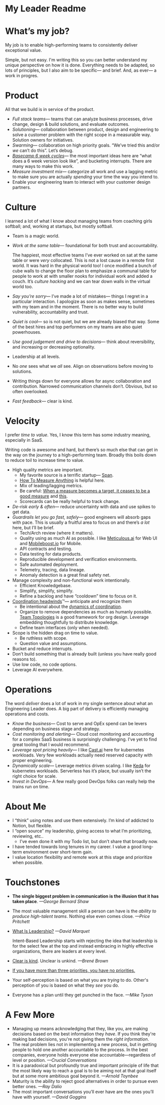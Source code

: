 # My Leader Readme

# What’s my job?

My job is to enable high-performing teams to consistently deliver exceptional value.

Simple, but not easy. I'm writing this so you can better understand my unique perspective on how it is done. Everything needs to be adapted, so lots of principles, but I also aim to be specific— and brief. And, as ever— a work in progres.

# Product

All that we build is in service of the product.

- *Full stack teams*— teams that can analyze business processes, drive change, design & build solutions, and evaluate outcomes.
- *Solutioning*— collaboration between product, design and engineering to solve a customer problem with the right scope in a measurable way. Solution owners for initiatives.
- *Swarming*— collaboration on high priority goals. “We’ve tried this and/or *we* can’t do this”. Let’s debug.
- [*Basecamp 6 week cycles*](https://3.basecamp-help.com/article/35-the-six-week-cycle)— the most important ideas here are “what does a 6 week version look like”, and bucketing interrupts. There are many ways to make this work.
- *Measure investment mix—* categorize all work and use a lagging metric to make sure you are actually *spending* your time the way you intend to.
- Enable your engineering team to interact with your customer design partners.

# Culture

I learned a lot of what I know about managing teams from coaching girls softball; and, working at startups, but mostly softball.

- Team is a magic world.
- *Work at the same table*— foundational for both trust and accountability.
    
    The happiest, most effective teams I’ve ever worked on sat at the same table or were *very* collocated. This is not a lost cause in a remote first world. It was hard in the physical world too! I once modified a bunch of cube walls to change the floor plan to emphasize a communal table for people to work at with smaller nooks for individual work and added a couch. It’s *culture hacking* and we can tear down walls in the virtual world too. 
    
- *Say you’re sorry*— I’ve made a lot of mistakes— things I regret in a particular interaction. I apologize as soon as makes sense, sometimes with my team and in the moment. There is no better way to build vulnerability, accountability and trust.
- *Quiet is cool*— so is not quiet, but we are already biased that way. Some of the best hires and top performers on my teams are also quiet powerhouses.
- *Use good judgement and drive to decisions*— think about reversibility, and increasing or decreasing optionality.
- Leadership at all levels.
- No *one* sees what we *all* see. Align on observations before moving to solutions.
- Writing things down for everyone allows for async collaboration and contribution. Narrowed communication channels don’t. Obvious, but so often overlooked.
- *Fast feedback*— clear is kind.

# Velocity

I prefer *time to value*. Yes, I know this term has some industry meaning, especially in SaaS.

Writing code is awesome and hard, but there’s so much else that can get in the way on the journey to a high-performing team. Broadly this boils down to reduce toil to increase time to value.

- High quality metrics are important.
    - My favorite source is a terrific startup— [Span](https://www.linkedin.com/company/getspan).
    - [How To Measure Anything](https://www.lesswrong.com/posts/ybYBCK9D7MZCcdArB/how-to-measure-anything) is helpful here.
    - Mix of leading/lagging metrics.
    - Be careful: [When a measure becomes a target, it ceases to be a good measure](https://en.m.wikipedia.org/wiki/Goodhart%27s_law) and [this](https://nemethgergely.com/blog/the-tyranny-of-metrics).
    - Scorecards can be really helpful to track change.
- *De-risk early & often*— reduce uncertainty with data and use spikes to get data.
- *Guardrails let you go fast, safely*— good engineers will absorb gaps with pace. This is usually a fruitful area to focus on and there’s *a lot* here, but I’ll be brief.
    - Tech/Arch review (where it matters).
    - Quality using as much AI as possible. I like [Meticulous.ai](http://Meticulous.ai) for Web UI and [Mobileboost.io](http://Mobileboost.io) for Mobile.
    - API contracts and testing.
    - Data testing for data products.
    - Reproducible development and verification environments.
    - Safe automated deployment.
    - Telemetry, tracing, data lineage.
    - Anomaly detection is a great final safety net.
- Manage complexity and non-functional work intentionally.
    - Efficient Knowledgebase.
    - Simplify, simplify, simplify.
    - Refine a backlog and have “cooldown” time to focus on it.
- [Coordination headwinds](https://saloni.website/navigating-coordination-headwinds-in-software-organizations-lessons-from-slime-mold-and-game-de84d3e202a2)™— anticipate and recognize them
    - Be intentional about the [dynamics of coordination](https://medium.com/@komorama/on-schelling-points-in-organizations-e90647cdd81b).
    - Organize to remove dependencies as much as humanly possible. [Team Topologies](https://www.goodreads.com/book/show/44135420-team-topologies) is a good framework for org design. Leverage embedding thoughtfully to distribute knowledge.
    - Define team interfaces (only when needed).
- Scope is the hidden drag on time to value.
    - Be ruthless with scope.
    - Question value and assumptions.
- Bucket and reduce interrupts.
- Don’t build something that is already built (unless you have really good reasons to).
- Use low code, no code options.
- Leverage AI everywhere.

# Operations

The word *deliver* does a lot of work in my single sentence about what an Engineering Leader does. A big part of delivery is efficiently managing operations and costs.

- *Know the business*— Cost to serve and OpEx spend can be levers depending on business stage and strategy.
- *Cost monitoring and alerting—* Cloud cost monitoring and accounting for a complex SaaS business is surprisingly challenging. I’ve yet to find great tooling that I would recommend.
- *Leverage spot pricing heavily—* I like [Cast.ai](http://Cast.ai) here for kubernetes workloads. Very few workloads actually need reserved capacity with proper engineering. 
- *Dynamically scale—* Leverage metrics driven scaling. I like [Keda](https://keda.sh/) for kubernetes workloads. Serverless has it’s place, but usually isn’t the right choice for scale.
- *Invest in DevOps—* A few really good DevOps folks can really help the trains run on time.

# About Me

- I “think” using notes and use them extensively. I’m kind of addicted to Notion, but flexible.
- I “open source” my leadership, giving access to what I’m prioritizing, reviewing, etc..
    - I’ve even done it with my Todo list, but don’t share that broadly now.
- I have tended towards long tenures in my career. I value a good long-term environment over short-term gain.
- I value location flexibility and remote work at this stage and prioritize when possible.

# Touchstones

- **The single biggest problem in communication is the illusion that it has taken place**. *—George Bernard Shaw*
- The most valuable management skill a person can have is the *ability to produce high-talent teams*. Nothing else even comes close. *—Price Pritchett*
- [What Is Leadership?](https://www.youtube.com/watch?v=pYKH2uSax8U)  *—David Marquet*
    
    Intent-Based Leadership starts with rejecting the idea that leadership is for the select few at the top and instead embracing in highly effective organizations, there are leaders at every level.
    
- [Clear is kind](https://brenebrown.com/articles/2018/10/15/clear-is-kind-unclear-is-unkind/). Unclear is unkind. *—Brené Brown*
- [If you have more than three priorities, you have no priorities.](https://www.inc.com/kimberly-weisul/jim-collins-good-to-great-in-ten-steps.html)
- Your self-perception is based on what you are *trying* to do. Other's perception of you is based on what they *see* you do.
- Everyone has a plan until they get punched in the face. *—Mike Tyson*

# A Few More

- Managing up means acknowledging that they, like you, are making decisions based on the best information they *have*. If you think they're making bad decisions, you're not giving them the *right information*.
- The real problem lies not in implementing a new process, but in getting people to hold one another accountable to the process. In the best companies, everyone holds everyone else accountable—regardless of level or position.  *—Crucial Conversations*
- It is a paradoxical but profoundly true and important principle of life that the most likely way to reach a goal is to be aiming not at that goal itself but at some more ambitious goal beyond it. *—Arnold Toynbee*
- Maturity is the ability to reject good alternatives in order to pursue even better ones. *—Ray Dalio*
- The most important conversations you’ll ever have are the ones you’ll have with yourself. *—David Goggins*
